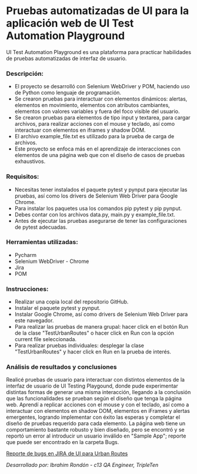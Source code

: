 # Pruebas automatizadas de UI para la aplicación web de UI Test Automation Playground

UI Test Automation Playground es una plataforma para practicar habilidades de pruebas automatizadas de interfaz de usuario.

### Descripción:

- El proyecto se desarrolló con Selenium WebDriver y POM, haciendo uso de Python como lenguaje de programación.
- Se crearon pruebas para interactuar con elementos dinámicos: alertas, elementos en movimiento, elementos con atributos cambiantes, elementos con valores variables y fuera del foco visible del usuario.
- Se crearon pruebas para elementos de tipo input y textarea, para cargar archivos, para realizar acciones con el mouse y teclado, así como interactuar con elementos en iframes y shadow DOM. 
- El archivo example_file.txt es utilizado para la prueba de carga de archivos.
- Este proyecto se enfoca más en el aprendizaje de interacciones con elementos de una página web que con el diseño de casos de pruebas exhaustivos. 

### Requisitos:
- Necesitas tener instalados el paquete pytest y pynput para ejecutar las pruebas, así como los drivers de Selenium Web Driver para Google Chrome.
- Para instalar los paquetes usa los comandos pip pytest y pip pynput.
- Debes contar con los archivos data.py, main.py y example_file.txt.
- Antes de ejecutar las pruebas asegurarse de tener las configuraciones de pytest adecuadas.

### Herramientas utilizadas:
- Pycharm
- Selenium WebDriver - Chrome
- Jira
- POM

### Instrucciones:

- Realizar una copia local del repositorio GitHub.
- Instalar el paquete pytest y pynput.
- Instalar Google Chrome, así como drivers de Selenium Web Driver para este navegador.
- Para realizar las pruebas de manera grupal: hacer click en el botón Run de la clase "TestUrbanRoutes" o hacer click en Run con la opción current file seleccionada.
- Para realizar pruebas individuales: desplegar la clase "TestUrbanRoutes" y hacer click en Run en la prueba de interés.

### Análisis de resultados y conclusiones

Realicé pruebas de usuario para interactuar con distintos elementos de la interfaz de usuario de UI Testing Playgound, donde pude experimentar distintas formas de generar una misma interacción, llegando a la conclusión que las funcionalidades se prueban según el diseño que tenga la página web. Aprendí a replicar acciones con el mouse y con el teclado, así como a interactuar con elementos en shadow DOM, elementos en iFrames y alertas emergentes, logrando implementar con éxito las esperas y completar el diseño de pruebas requerido para cada elemento. La página web tiene un comportamiento bastante robusto y bien diseñado, pero se encontró y se reportó un error al introducir un usuario inválido en "Sample App"; reporte que puede ser encontrado en la carpeta Bugs. 

[Reporte de bugs en JIRA de UI para Urban Routes](https://github.com/ibrarondon/Pruebas-automatizadas-para-UITestingPlayground/blob/e9a36951b95e2305976088c830284c6a43a06ba6/Bugs/UITEST%20bug%20report.pdf) 

*Desarrollado por: Ibrahim Rondón - c13 QA Engineer, TripleTen*
